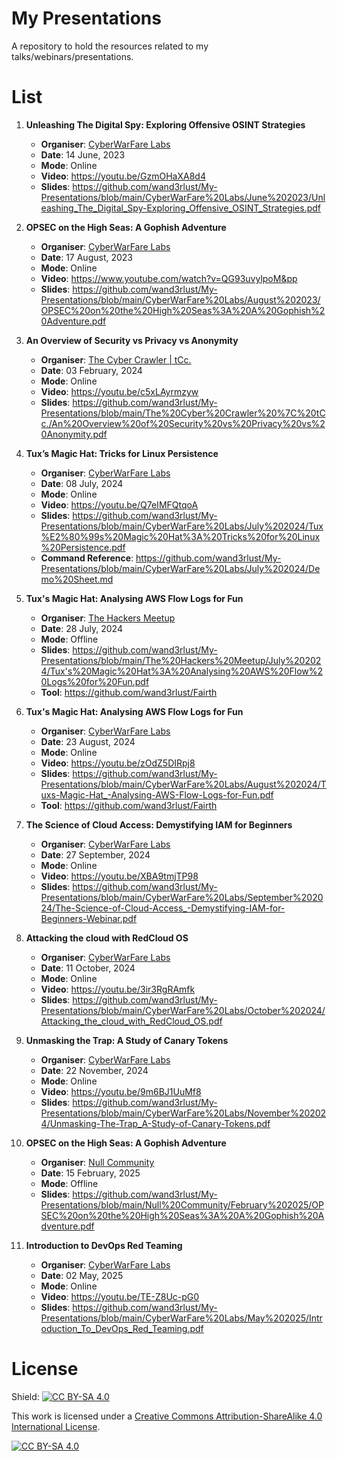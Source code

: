 # My Presentations
A repository to hold the resources related to my talks/webinars/presentations.

# List
1. **Unleashing The Digital Spy: Exploring Offensive OSINT Strategies**
     - **Organiser**: [CyberWarFare Labs](https://cyberwarfare.live/)
     - **Date**: 14 June, 2023
     - **Mode**: Online
     - **Video**: https://youtu.be/GzmOHaXA8d4
     - **Slides**: https://github.com/wand3rlust/My-Presentations/blob/main/CyberWarFare%20Labs/June%202023/Unleashing_The_Digital_Spy-Exploring_Offensive_OSINT_Strategies.pdf

2. **OPSEC on the High Seas: A Gophish Adventure**
     - **Organiser**: [CyberWarFare Labs](https://cyberwarfare.live/)
     - **Date**: 17 August, 2023
     - **Mode**: Online
     - **Video**: https://www.youtube.com/watch?v=QG93uvylpoM&pp
     - **Slides**: https://github.com/wand3rlust/My-Presentations/blob/main/CyberWarFare%20Labs/August%202023/OPSEC%20on%20the%20High%20Seas%3A%20A%20Gophish%20Adventure.pdf
  
3. **An Overview of Security vs Privacy vs Anonymity**
     - **Organiser**: [The Cyber Crawler | tCc.](https://www.thecybercrawler.com/)
     - **Date**: 03 February, 2024
     - **Mode**: Online
     - **Video**: https://youtu.be/c5xLAyrmzyw
     - **Slides**: https://github.com/wand3rlust/My-Presentations/blob/main/The%20Cyber%20Crawler%20%7C%20tCc./An%20Overview%20of%20Security%20vs%20Privacy%20vs%20Anonymity.pdf

4. **Tux’s Magic Hat: Tricks for Linux Persistence**
     - **Organiser**: [CyberWarFare Labs](https://cyberwarfare.live/)
     - **Date**: 08 July, 2024
     - **Mode**: Online
     - **Video**: https://youtu.be/Q7eIMFQtqoA
     - **Slides**: https://github.com/wand3rlust/My-Presentations/blob/main/CyberWarFare%20Labs/July%202024/Tux%E2%80%99s%20Magic%20Hat%3A%20Tricks%20for%20Linux%20Persistence.pdf
     - **Command Reference**: https://github.com/wand3rlust/My-Presentations/blob/main/CyberWarFare%20Labs/July%202024/Demo%20Sheet.md

5. **Tux's Magic Hat: Analysing AWS Flow Logs for Fun**
     - **Organiser**: [The Hackers Meetup](https://thehackersmeetup.org/)
     - **Date**: 28 July, 2024
     - **Mode**: Offline
     - **Slides**: https://github.com/wand3rlust/My-Presentations/blob/main/The%20Hackers%20Meetup/July%202024/Tux's%20Magic%20Hat%3A%20Analysing%20AWS%20Flow%20Logs%20for%20Fun.pdf
     - **Tool**: https://github.com/wand3rlust/Fairth

6. **Tux's Magic Hat: Analysing AWS Flow Logs for Fun**
     - **Organiser**: [CyberWarFare Labs](https://cyberwarfare.live/)
     - **Date**: 23 August, 2024
     - **Mode**: Online
     - **Video**: https://youtu.be/zOdZ5DIRpj8
     - **Slides**: https://github.com/wand3rlust/My-Presentations/blob/main/CyberWarFare%20Labs/August%202024/Tuxs-Magic-Hat_-Analysing-AWS-Flow-Logs-for-Fun.pdf
     - **Tool**: https://github.com/wand3rlust/Fairth

7. **The Science of Cloud Access: Demystifying IAM for Beginners**
     - **Organiser**: [CyberWarFare Labs](https://cyberwarfare.live/)
     - **Date**: 27 September, 2024
     - **Mode**: Online
     - **Video**: https://youtu.be/XBA9tmjTP98
     - **Slides**: https://github.com/wand3rlust/My-Presentations/blob/main/CyberWarFare%20Labs/September%202024/The-Science-of-Cloud-Access_-Demystifying-IAM-for-Beginners-Webinar.pdf

8. **Attacking the cloud with RedCloud OS**
     - **Organiser**: [CyberWarFare Labs](https://cyberwarfare.live/)
     - **Date**: 11 October, 2024
     - **Mode**: Online
     - **Video**: https://youtu.be/3ir3RgRAmfk
     - **Slides**: https://github.com/wand3rlust/My-Presentations/blob/main/CyberWarFare%20Labs/October%202024/Attacking_the_cloud_with_RedCloud_OS.pdf

9. **Unmasking the Trap: A Study of Canary Tokens**
     - **Organiser**: [CyberWarFare Labs](https://cyberwarfare.live/)
     - **Date**: 22 November, 2024
     - **Mode**: Online
     - **Video**: https://youtu.be/9m6BJ1UuMf8
     - **Slides**: https://github.com/wand3rlust/My-Presentations/blob/main/CyberWarFare%20Labs/November%202024/Unmasking-The-Trap_A-Study-of-Canary-Tokens.pdf

10. **OPSEC on the High Seas: A Gophish Adventure**
     - **Organiser**: [Null Community](https://null.community/)
     - **Date**: 15 February, 2025
     - **Mode**: Offline
     - **Slides**: https://github.com/wand3rlust/My-Presentations/blob/main/Null%20Community/February%202025/OPSEC%20on%20the%20High%20Seas%3A%20A%20Gophish%20Adventure.pdf

11. **Introduction to DevOps Red Teaming**
     - **Organiser**: [CyberWarFare Labs](https://cyberwarfare.live/)
     - **Date**: 02 May, 2025
     - **Mode**: Online
     - **Video**: https://youtu.be/TE-Z8Uc-pG0
     - **Slides**: https://github.com/wand3rlust/My-Presentations/blob/main/CyberWarFare%20Labs/May%202025/Introduction_To_DevOps_Red_Teaming.pdf

# License
Shield: [![CC BY-SA 4.0][cc-by-sa-shield]][cc-by-sa]

This work is licensed under a
[Creative Commons Attribution-ShareAlike 4.0 International License][cc-by-sa].

[![CC BY-SA 4.0][cc-by-sa-image]][cc-by-sa]

[cc-by-sa]: http://creativecommons.org/licenses/by-sa/4.0/
[cc-by-sa-image]: https://licensebuttons.net/l/by-sa/4.0/88x31.png
[cc-by-sa-shield]: https://img.shields.io/badge/License-CC%20BY--SA%204.0-lightgrey.svg
